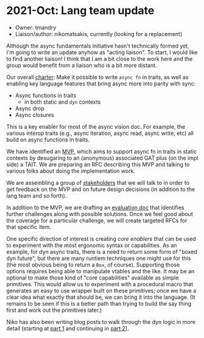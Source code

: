 # 2021-Oct: Lang team update

* Owner: tmandry
* Liaison/author: nikomatsakis, currently (looking for a replacement)

Although the async fundamentals initiative hasn't technically formed yet, I'm going to write an update anyhow as "acting liaison". To start, I would like to find another liaison! I think that I am a bit close to the work here and the group would benefit from a liaison who is a bit more distant.

Our overall [charter]: Make it possible to write `async fn` in traits, as well as enabling key language features that bring async more into parity with sync:

* Async functions in traits
    * in both static and `dyn` contexts
* Async drop
* Async closures

This is a key enabler for most of the async vision doc. For example, the various interop traits (e.g., async iteration, async read, async write, etc) all build on async functions in traits.

We have identified an [MVP], which aims to support async fn in traits in static contexts by desugaring to an (anonymous) associated GAT plus (on the impl side) a TAIT. We are preparing an RFC describing this MVP and talking to various folks about doing the implementation work.

We are assembling a group of [stakeholders](https://hackmd.io/y31gA3ElSu2DUdY6vUGs8A) that we will talk to in order to get feedback on the MVP and on future design decisions (in addition to the lang team and so forth).

In addition to the MVP, we are drafting an [evaluation doc] that identifies further challenges along with possible solutions. Once we feel good about the coverage for a particular challenge, we will create targeted RFCs for that specific item.

[mvp]: https://rust-lang.github.io/async-fundamentals-initiative/roadmap/mvp.html
[charter]: https://rust-lang.github.io/async-fundamentals-initiative/CHARTER.html
[evaluation doc]: https://rust-lang.github.io/async-fundamentals-initiative/evaluation.html

One specific direction of interest is creating *core enablers* that can be used to experiment with the most ergonomic syntax or capabilities. As an example, for dyn async traits, there is a need to return some form of "boxed dyn future", but there are many runtiem techniques one might use for this (the most obvious being to return a `Box`, of course). Supporting those options requires being able to manipulate vtables and the like. It may be an optional to make those kind of "core capabilities" available as simple primitives. This would allow us to experiment with a procedural macro that generates an easy to use wrapper built on these primitives; once we have a clear idea what exactly that should be, we can bring it into the language. (It remains to be seen if this is a better path than trying to build the say thing first and work out the primitives later.)

Niko has also been writing blog posts to walk through the dyn logic in more detail (starting at [part 1](https://smallcultfollowing.com/babysteps//blog/2021/09/30/dyn-async-traits-part-1/) and continuing in [part 2](https://smallcultfollowing.com/babysteps//blog/2021/10/01/dyn-async-traits-part-2/)).
